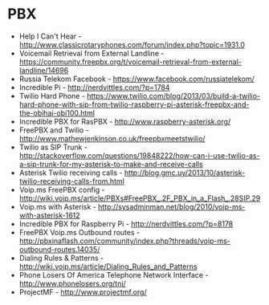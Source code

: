 # PBX

* Help I Can't Hear - http://www.classicrotaryphones.com/forum/index.php?topic=1931.0
* Voicemail Retrieval from External Landline - https://community.freepbx.org/t/voicemail-retrieval-from-external-landline/14696
* Russia Telekom Facebook - https://www.facebook.com/russiatelekom/
* Incredible Pi - http://nerdvittles.com/?p=1784
* Twilio Hard Phone - https://www.twilio.com/blog/2013/03/build-a-twilio-hard-phone-with-sip-from-twilio-raspberry-pi-asterisk-freepbx-and-the-obihai-obi100.html
* Incredible PBX for RasPBX - http://www.raspberry-asterisk.org/
* FreePBX and Twilio - http://www.mathewjenkinson.co.uk/freepbxmeetstwilio/
* Twilio as SIP Trunk - http://stackoverflow.com/questions/19848222/how-can-i-use-twilio-as-a-sip-trunk-for-my-asterisk-to-make-and-receive-calls
* Asterisk Twilio receiving calls - http://blog.gmc.uy/2013/10/asterisk-twilio-receiving-calls-from.html
* Voip.ms FreePBX config - http://wiki.voip.ms/article/PBXs#FreePBX_.2F_PBX_in_a_Flash_.28SIP.29
* Voip.ms with Asterisk - http://sysadminman.net/blog/2010/voip-ms-with-asterisk-1612
* Incredible PBX for Raspberry Pi - http://nerdvittles.com/?p=8178
* FreePBX Voip.ms Outbound routes - http://pbxinaflash.com/community/index.php?threads/voip-ms-outbound-routes.14035/
* Dialing Rules & Patterns - http://wiki.voip.ms/article/Dialing_Rules_and_Patterns
* Phone Losers Of America Telephone Network Interface - http://www.phonelosers.org/tni/
* ProjectMF - http://www.projectmf.org/